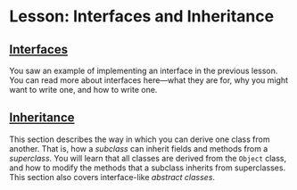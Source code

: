 <h1>Lesson: Interfaces and Inheritance</h1>
<h2>
<a class="TutorialLink" target="_top" href="createinterface.html">Interfaces</a></h2>
<p>You saw an example of implementing an interface in the previous 
lesson. 
You can read more about interfaces here&#151;what they are for, why you might want to write one, and how to write one.</p>
<h2>
<a class="TutorialLink" target="_top" href="subclasses.html">Inheritance</a></h2>
<p>This section describes the way in which you can derive one class from another. That is, how a <i>subclass</i> can inherit fields and methods from a <i>superclass</i>. You will learn that all classes are derived from the <code>Object</code> class, and how to modify the methods that a subclass inherits from superclasses. This section also covers interface-like <i>abstract classes</i>.</p>
